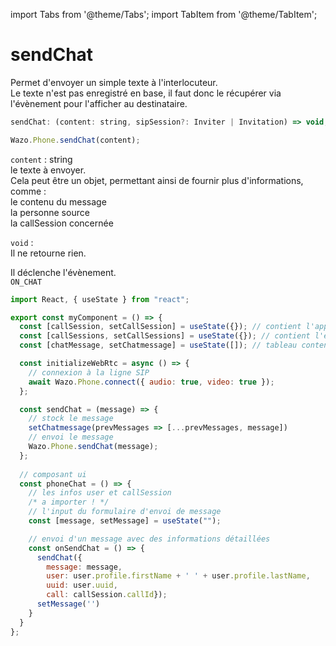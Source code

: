 import Tabs from '@theme/Tabs';
import TabItem from '@theme/TabItem';

# sendChat

Permet d'envoyer un simple texte à l'interlocuteur.  
Le texte n'est pas enregistré en base, il faut donc le récupérer via l'évènement pour l'afficher au destinataire.

```js
sendChat: (content: string, sipSession?: Inviter | Invitation) => void;
```

```js
Wazo.Phone.sendChat(content);
```

<Tabs>
  <TabItem value="Paramètres" label="Paramètres" default>

  `content` : string  
  le texte à envoyer.  
  Cela peut être un objet, permettant ainsi de fournir plus d'informations, comme :  
  le contenu du message  
  la personne source  
  la callSession concernée  

  </TabItem>

  <TabItem value="Réponse" label="Réponse">

  `void` :  
  Il ne retourne rien.
  </TabItem>

  <TabItem value="Evènement" label="Evènement">

  Il déclenche l'évènement.  
  `ON_CHAT`  
  </TabItem>

  <TabItem value="Exemple" label="Exemple">

  ```js
  import React, { useState } from "react";

  export const myComponent = () => {
    const [callSession, setCallSession] = useState({}); // contient l'appel actif
    const [callSessions, setCallSessions] = useState({}); // contient l'ensemble des appels (en cours et disponible)
    const [chatMessage, setChatmessage] = useState([]); // tableau contenant les messages éphémères

    const initializeWebRtc = async () => {
      // connexion à la ligne SIP
      await Wazo.Phone.connect({ audio: true, video: true });
    };

    const sendChat = (message) => {
      // stock le message
      setChatmessage(prevMessages => [...prevMessages, message])
      // envoi le message
      Wazo.Phone.sendChat(message);
    };
    
    // composant ui
    const phoneChat = () => {
      // les infos user et callSession
      /* a importer ! */
      // l'input du formulaire d'envoi de message
      const [message, setMessage] = useState("");

      // envoi d'un message avec des informations détaillées
      const onSendChat = () => {
        sendChat({
          message: message,
          user: user.profile.firstName + ' ' + user.profile.lastName,
          uuid: user.uuid,
          call: callSession.callId});
        setMessage('')
      }
    }
  };
  ```
  
  </TabItem>

</Tabs>